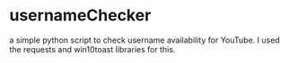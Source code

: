 # usernameChecker
a simple python script to check username availability for YouTube.
I used the requests and win10toast libraries for this. 

